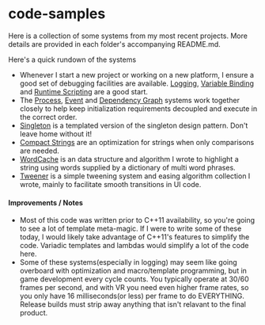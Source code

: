 # code-samples
Here is a collection of some systems from my most recent projects.  More details are provided in each folder's accompanying README.md.

Here's a quick rundown of the systems

* Whenever I start a new project or working on a new platform, I ensure a good set of debugging facilities are available.  [Logging](/Logging), [Variable Binding](/Binding) and [Runtime Scripting](/Scripting) are a good start.    
* The [Process](/Process), [Event](/Event) and [Dependency Graph](/DependencyGraph) systems work together closely to help keep initialization requirements decoupled and execute in the correct order.
* [Singleton](/Singleton) is a templated version of the singleton design pattern.  Don't leave home without it!
* [Compact Strings](/CompactString) are an optimization for strings when only comparisons are needed.
* [WordCache](/WordCache) is an data structure and algorithm I wrote to highlight a string using words supplied by a dictionary of multi word phrases. 
* [Tweener](/Tweener) is a simple tweening system and easing algorithm collection I wrote, mainly to facilitate smooth transitions in UI code.

#### Improvements / Notes
* Most of this code was written prior to C++11 availability, so you're going to see a lot of template meta-magic.  If I were to write some of these today, I would likely take advantage of C++11's features to simplify the code.  Variadic templates and lambdas would simplify a lot of the code here.
* Some of these systems(especially in logging) may seem like going overboard with optimization and macro/template programming, but in game development every cycle counts.  You typically operate at 30/60 frames per second, and with VR you need even higher frame rates, so you only have 16 milliseconds(or less) per frame to do EVERYTHING.  Release builds must strip away anything that isn't relavant to the final product.
